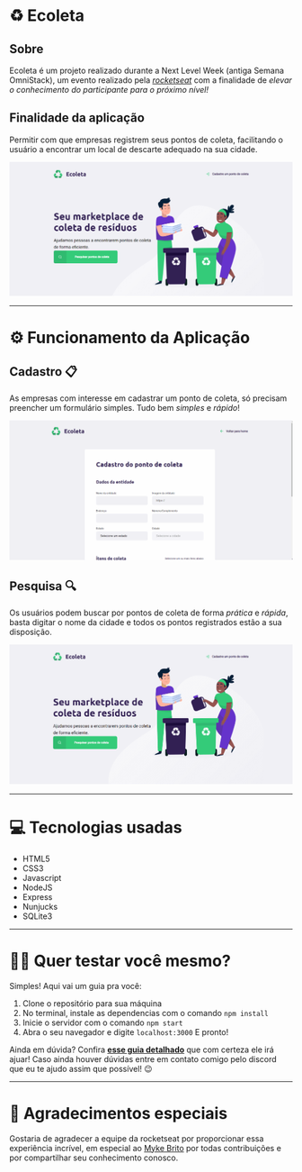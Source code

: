# ♻ Ecoleta


## Sobre
Ecoleta é um projeto realizado durante a Next Level Week (antiga Semana OmniStack), um evento realizado pela [*rocketseat*](https://rocketseat.com.br/) com a finalidade de *elevar o conhecimento do participante para o próximo nível!*

## Finalidade da aplicação
Permitir com que empresas registrem seus pontos de coleta, facilitando o usuário a encontrar um local de descarte adequado na sua cidade.

![index-ecoleta](images/home-page.png)

---

# ⚙️ Funcionamento da Aplicação
## Cadastro 📋
As empresas com interesse em cadastrar um ponto de coleta, só precisam preencher um formulário simples. Tudo bem *simples* e *rápido*!

![form-demonstration](images/form-demonstration.gif)

## Pesquisa 🔍
Os usuários podem buscar por pontos de coleta de forma *prática* e *rápida*, basta digitar o nome da cidade e todos os pontos registrados estão a sua disposição.

![search-feature](images/search-feature.gif)

---

# 💻 Tecnologias usadas

* HTML5
* CSS3
* Javascript
* NodeJS
* Express
* Nunjucks
* SQLite3

---

# 👨‍💻 Quer testar você mesmo?

Simples! Aqui vai um guia pra você:
1. Clone o repositório para sua máquina
2. No terminal, instale as dependencias com o comando `npm install`
3. Inicie o servidor com o comando `npm start`
4. Abra o seu navegador e digite `localhost:3000`
E pronto!

Ainda em dúvida? Confira [**esse guia detalhado**](guia-instalacao.md) que com certeza ele irá ajuar! Caso ainda houver dúvidas entre em contato comigo pelo discord que eu te ajudo assim que possível! :wink:

---

# :rocket: Agradecimentos especiais

Gostaria de agradecer a equipe da rocketseat por proporcionar essa experiência incrível, em especial ao [Myke Brito](https://twitter.com/maykbrito) por todas contribuições e por compartilhar seu conhecimento conosco.
